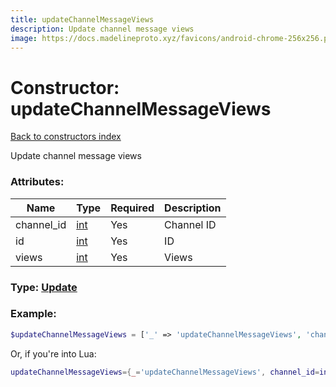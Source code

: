 ```yaml
---
title: updateChannelMessageViews
description: Update channel message views
image: https://docs.madelineproto.xyz/favicons/android-chrome-256x256.png
---
```

# Constructor: updateChannelMessageViews  
[Back to constructors index](index.md)



Update channel message views

### Attributes:

| Name     |    Type       | Required | Description |
|----------|---------------|----------|-------------|
|channel\_id|[int](../types/int.md) | Yes|Channel ID|
|id|[int](../types/int.md) | Yes|ID|
|views|[int](../types/int.md) | Yes|Views|



### Type: [Update](../types/Update.md)


### Example:

```php
$updateChannelMessageViews = ['_' => 'updateChannelMessageViews', 'channel_id' => int, 'id' => int, 'views' => int];
```  


Or, if you're into Lua:

```lua
updateChannelMessageViews={_='updateChannelMessageViews', channel_id=int, id=int, views=int}

```


